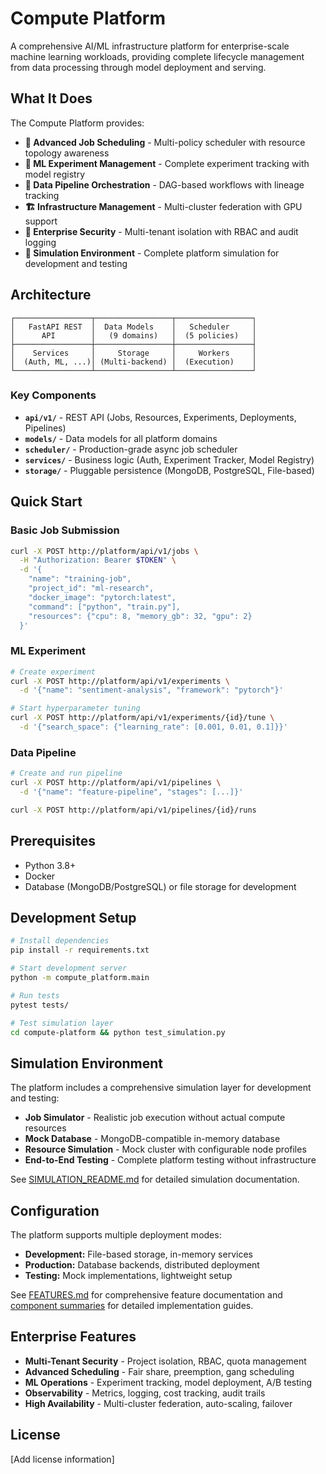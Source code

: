 # Compute Platform

A comprehensive AI/ML infrastructure platform for enterprise-scale machine learning workloads, providing complete lifecycle management from data processing through model deployment and serving.

## What It Does

The Compute Platform provides:

- **🚀 Advanced Job Scheduling** - Multi-policy scheduler with resource topology awareness
- **🧠 ML Experiment Management** - Complete experiment tracking with model registry  
- **🔄 Data Pipeline Orchestration** - DAG-based workflows with lineage tracking
- **🏗️ Infrastructure Management** - Multi-cluster federation with GPU support
- **🔐 Enterprise Security** - Multi-tenant isolation with RBAC and audit logging
- **🎯 Simulation Environment** - Complete platform simulation for development and testing

## Architecture

```
┌─────────────────┬─────────────────┬─────────────────┐
│   FastAPI REST  │  Data Models    │   Scheduler     │
│      API        │   (9 domains)   │  (5 policies)   │
├─────────────────┼─────────────────┼─────────────────┤
│    Services     │     Storage     │     Workers     │
│  (Auth, ML, ...)│ (Multi-backend) │  (Execution)    │
└─────────────────┴─────────────────┴─────────────────┘
```

### Key Components

- **`api/v1/`** - REST API (Jobs, Resources, Experiments, Deployments, Pipelines)
- **`models/`** - Data models for all platform domains
- **`scheduler/`** - Production-grade async job scheduler  
- **`services/`** - Business logic (Auth, Experiment Tracker, Model Registry)
- **`storage/`** - Pluggable persistence (MongoDB, PostgreSQL, File-based)

## Quick Start

### Basic Job Submission
```bash
curl -X POST http://platform/api/v1/jobs \
  -H "Authorization: Bearer $TOKEN" \
  -d '{
    "name": "training-job",
    "project_id": "ml-research", 
    "docker_image": "pytorch:latest",
    "command": ["python", "train.py"],
    "resources": {"cpu": 8, "memory_gb": 32, "gpu": 2}
  }'
```

### ML Experiment
```bash
# Create experiment
curl -X POST http://platform/api/v1/experiments \
  -d '{"name": "sentiment-analysis", "framework": "pytorch"}'

# Start hyperparameter tuning  
curl -X POST http://platform/api/v1/experiments/{id}/tune \
  -d '{"search_space": {"learning_rate": [0.001, 0.01, 0.1]}}'
```

### Data Pipeline
```bash
# Create and run pipeline
curl -X POST http://platform/api/v1/pipelines \
  -d '{"name": "feature-pipeline", "stages": [...]}'

curl -X POST http://platform/api/v1/pipelines/{id}/runs
```

## Prerequisites

- Python 3.8+
- Docker  
- Database (MongoDB/PostgreSQL) or file storage for development

## Development Setup

```bash
# Install dependencies
pip install -r requirements.txt

# Start development server
python -m compute_platform.main

# Run tests
pytest tests/

# Test simulation layer
cd compute-platform && python test_simulation.py
```

## Simulation Environment

The platform includes a comprehensive simulation layer for development and testing:

- **Job Simulator** - Realistic job execution without actual compute resources
- **Mock Database** - MongoDB-compatible in-memory database
- **Resource Simulation** - Mock cluster with configurable node profiles  
- **End-to-End Testing** - Complete platform testing without infrastructure

See [SIMULATION_README.md](SIMULATION_README.md) for detailed simulation documentation.

## Configuration

The platform supports multiple deployment modes:

- **Development:** File-based storage, in-memory services
- **Production:** Database backends, distributed deployment
- **Testing:** Mock implementations, lightweight setup

See [FEATURES.md](FEATURES.md) for comprehensive feature documentation and [component summaries](api/) for detailed implementation guides.

## Enterprise Features

- **Multi-Tenant Security** - Project isolation, RBAC, quota management
- **Advanced Scheduling** - Fair share, preemption, gang scheduling  
- **ML Operations** - Experiment tracking, model deployment, A/B testing
- **Observability** - Metrics, logging, cost tracking, audit trails
- **High Availability** - Multi-cluster federation, auto-scaling, failover

## License

[Add license information] 